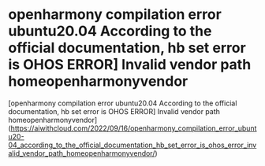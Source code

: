# openharmony compilation error ubuntu20.04 According to the official documentation, hb set error is OHOS ERROR] Invalid vendor path homeopenharmonyvendor
[openharmony compilation error ubuntu20.04 According to the official documentation, hb set error is OHOS ERROR] Invalid vendor path homeopenharmonyvendor](https://aiwithcloud.com/2022/09/16/openharmony_compilation_error_ubuntu20-04_according_to_the_official_documentation_hb_set_error_is_ohos_error_invalid_vendor_path_homeopenharmonyvendor/)